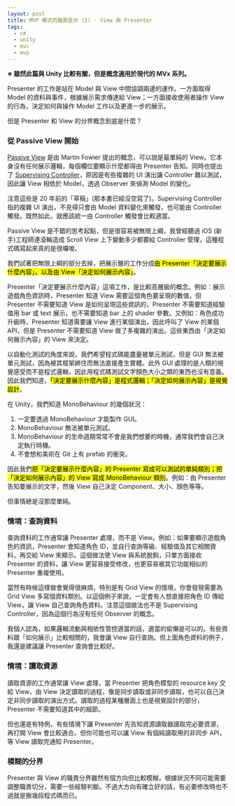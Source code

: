 ```yaml
---
layout: post
title: MVP 模式的職責區分 (2) - View 與 Presenter
tags:
  - c#
  - unity
  - mvc
  - mvp
---
```


**※ 雖然此篇與 Unity 比較有關，但是概念適用於現代的 MVx 系列。**

Presenter 的工作是站在 Model 與 View 中間協調兩邊的運作。一方面取得 Model 的資料與事件，根據展示需求傳達給 View；一方面接收使用者操作 View 的行為，決定如何與操作 Model 工作以及更進一步的展示。

但是 Presenter 和 View 的分界概念到底是什麼？

<!--more-->

### 從 Passive View 開始

[Passive View](https://martinfowler.com/eaaDev/PassiveScreen.html) 是由 Martin Fowler 提出的概念，可以說是最單純的 View。它本身沒有任何展示邏輯，每個欄位要顯示什麼都得由 Presenter 告知。同時也提出了 [Supervising Controller](https://martinfowler.com/eaaDev/SupervisingPresenter.html)，原因是有些複雜的 UI 演出讓 Controller 難以測試，因此讓 View 相依於 Model，透過 Observer 來偵測 Model 的變化。

注意這些是 20 年前的「草稿」(那本書已經沒空寫了)。Supervising Controller 指的複雜 UI 演出，不見得只會由 Model 資料變化來觸發，也可能由 Controller 觸發。既然如此，就應該統一由 Controller 觸發會比較適當。

Passive View 是不錯的思考起點，但是很容易被無限上綱，我曾經聽過 iOS (新手)工程師連滾輪造成 Scroll View 上下變動多少都要給 Controller 管理，這種程式碼寫起來真的是很囉唆。

我們試著把無限上綱的部分去掉，把展示層的工作分成<mark>由 Presenter「決定要展示什麼內容」，以及由 View「決定如何展示內容」</mark>。

Presenter「決定要展示什麼內容」這項工作，是比較高層級的概念。例如：展示遊戲角色資訊時，Presenter 知道 View 需要這個角色要呈現的數值，但 Presenter 不需要知道 View 是如何呈現這些資訊的，Presenter 不需要知道經驗值用 bar 或 text 展示，也不需要知道 bar 上的 shader 參數。又例如：角色成功升級時，Presenter 知道需要讓 View 進行某個演出，因此呼叫了 View 的某個 API，但是 Presenter 不需要知道 View 做了多複雜的演出。這些東西由「決定如何展示內容」的 View 來決定。

以自動化測試的角度來說，我們希望程式碼能盡量被單元測試，但是 GUI 無法被單元測試，因為被其框架綁住而無法直接產生實體。此外 GUI 處理的是人類的視覺感受而不是程式邏輯，因此用程式碼測試文字顏色大小之類的東西也沒有意義。因此我們知道，<mark>「決定要展示什麼內容」是程式邏輯；「決定如何展示內容」是視覺設計</mark>。

在 Unity，我們知道 MonoBehaviour 的幾個狀況：
1. 一定要透過 MonoBehaviour 才能製作 GUI。
2. MonoBehaviour 無法被單元測試。
3. MonoBehaviour 的生命週期常常不會是我們想要的時機，通常我們會自己決定執行時機。
4. 不會想和美術在 Git 上有 prefab 的衝突。

因此我們<mark>把「決定要展示什麼內容」的 Presenter 寫成可以測試的單純類別；把「決定如何展示內容」的 View 寫成 MonoBehaviour 類別</mark>。例如：由 Presenter 告知要展示的文字，然後 View 自己決定 Component、大小、顏色等等。

但事情總是沒那麼單純。

### 情境：查詢資料

查詢資料的工作通常讓 Presenter 處理，而不是 View。例如：如果要顯示遊戲角色的資訊，Presenter 會知道角色 ID，並自行查詢等級、經驗值及其它相關資料，再交給 View 來顯示。這個做法使 View 與系統脫鉤，只單方面接收 Presenter 的資料，讓 View 更容易接受修改，也更容易被其它功能相似的 Presenter 重複使用。

當然有時候這樣做會覺得很麻煩，特別是有 Grid View 的情境，你會發現需要為 Grid View 多寫個資料類別。以這個例子來說，一定會有人想直接把角色 ID 傳給 View，讓 View 自己查詢角色資料。注意這個做法也不是 Supervising Controller，因為這個行為沒有任何 Observer 的概念。

我個人認為，如果邏輯流動與相依性管控適當的話，適當的偷懶是可以的。有些資料跟「如何展示」比較相關的，我會讓 View 自行查詢。但上面角色資料的例子，我還是建議讓 Presenter 查詢會比較好。

### 情境：讀取資源

讀取資源的工作通常讓 View 處理，當 Presenter 把角色模型的 resource key 交給 View，由 View 決定讀取的過程，像是同步讀取或非同步讀取，也可以自己決定非同步讀取的演出方式。讀取的過程某種層面上也是視覺設計的部分，Presenter 不需要知道其中的細節。

但也還是有特例，有些情境下讓 Presenter 先告知資源讀取器讀取完必要資源，再打開 View 會比較適合。但你可能也可以讓 View 有個純讀取用的非同步 API，等 View 讀取完通知 Presenter。

### 模糊的分界

Presenter 與 View 的職責分界雖然有個方向但比較模糊，根據狀況不同可能需要調整職責切分，需要一些經驗判斷。不過大方向有確立好的話，有必要修改時也不過就是搬幾段程式碼而已。
